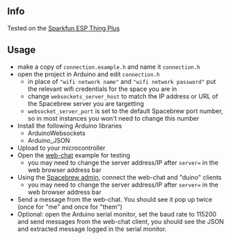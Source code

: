 ## Info

Tested on the [Sparkfun ESP Thing Plus][tp]

## Usage

* make a copy of `connection.example.h` and name it `connection.h`
* open the project in Arduino and edit `connection.h`
  - in place of `"wifi network name"` and `"wifi network password"` put
  the relevant wifi credentials for the space you are in
  - change `websockets_server_host` to match the IP address or URL of
    the Spacebrew server you are targetting
  - `websocket_server_port` is set to the default Spacebrew port number,
    so in most instances you won't need to change this number
* Install the following Arduino libraries
  - ArduinoWebsockets
  - Arduino_JSON
* Upload to your microcontroller
* Open the [web-chat][wc] example for testing
  - you may need to change the server address/IP after `server=` in the
    web browser address bar
* Using the [Spacebrew admin][wa], connect the web-chat and "duino"
  clients
  - you may need to change the server address/IP after `server=` in the
    web browser address bar
* Send a message from the web-chat. You should see it pop up twice (once
  for "me" and once for "them")
* Optional: open the Arduino serial monitor, set the baud rate to 115200
  and send messages from the web-chat client, you should see the JSON
  and extracted message logged in the serial monitor.

[wa]: http://spacebrew.github.io/spacebrew/admin/admin.html?server=localhost
[wc]: http://www.quinkennedy.com/spacebrew-stuff/web-chat/index.html?server=localhost
[tp]: https://www.sparkfun.com/products/15663